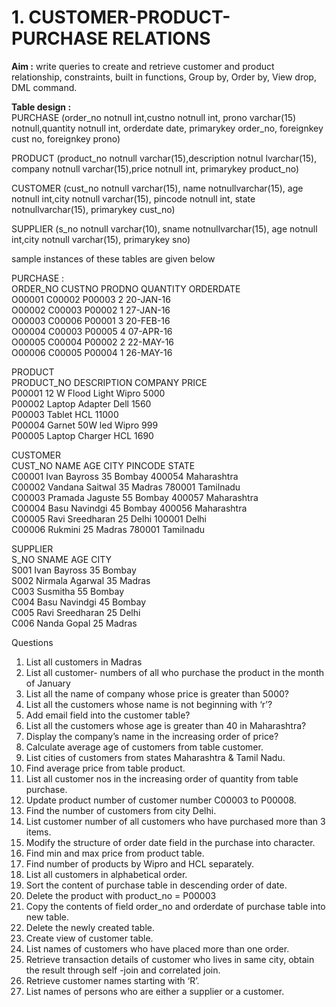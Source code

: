# 1. CUSTOMER-PRODUCT-PURCHASE RELATIONS

**Aim :** write queries to create and retrieve customer and product relationship, constraints, built in
functions, Group by, Order by, View drop, DML command.  

**Table design :**  
PURCHASE (order_no notnull int,custno notnull int, prono varchar(15) notnull,quantity
notnull int, orderdate date, primarykey order_no, foreignkey cust no, foreignkey prono)  
  
PRODUCT (product_no notnull varchar(15),description notnul lvarchar(15), company
notnull varchar(15),price notnull int, primarykey product_no)  
  
CUSTOMER (cust_no notnull varchar(15), name notnullvarchar(15), age notnull int,city
notnull varchar(15), pincode notnull int, state notnullvarchar(15), primarykey cust_no)  
  
SUPPLIER (s_no notnull varchar(10), sname notnullvarchar(15), age notnull int,city notnull
varchar(15), primarykey sno)  

sample instances of these tables are given below   

PURCHASE :  
ORDER_NO CUSTNO PRODNO QUANTITY ORDERDATE  
O00001 C00002 P00003 2 20-JAN-16  
O00002 C00003 P00002 1 27-JAN-16  
O00003 C00006 P00001 3 20-FEB-16  
O00004 C00003 P00005 4 07-APR-16  
O00005 C00004 P00002 2 22-MAY-16  
O00006 C00005 P00004 1 26-MAY-16  
  
PRODUCT  
PRODUCT_NO DESCRIPTION COMPANY PRICE  
P00001 12 W Flood Light Wipro 5000  
P00002 Laptop Adapter Dell 1560  
P00003 Tablet HCL 11000  
P00004 Garnet 50W led Wipro 999  
P00005 Laptop Charger HCL 1690  
  
CUSTOMER  
CUST_NO NAME AGE CITY PINCODE STATE  
C00001 Ivan Bayross 35 Bombay 400054 Maharashtra  
C00002 Vandana Saitwal 35 Madras 780001 Tamilnadu  
C00003 Pramada Jaguste 55 Bombay 400057 Maharashtra  
C00004 Basu Navindgi 45 Bombay 400056 Maharashtra  
C00005 Ravi Sreedharan 25 Delhi 100001 Delhi  
C00006 Rukmini 25 Madras 780001 Tamilnadu  
  
SUPPLIER  
S_NO SNAME AGE CITY  
S001 Ivan Bayross 35 Bombay  
S002 Nirmala Agarwal 35 Madras  
C003 Susmitha 55 Bombay  
C004 Basu Navindgi 45 Bombay  
C005 Ravi Sreedharan 25 Delhi  
C006 Nanda Gopal 25 Madras  
  
Questions  
1. List all customers in Madras  
2. List all customer- numbers of all who purchase the product in the month of January  
3. List all the name of company whose price is greater than 5000?  
4. List all the customers whose name is not beginning with ‘r’?  
5. Add email field into the customer table?  
6. List all the customers whose age is greater than 40 in Maharashtra?  
7. Display the company’s name in the increasing order of price?  
8. Calculate average age of customers from table customer.  
9. List cities of customers from states Maharashtra & Tamil Nadu.  
10. Find average price from table product.  
11. List all customer nos in the increasing order of quantity from table purchase.  
12. Update product number of customer number C00003 to P00008.  
13. Find the number of customers from city Delhi.  
14. List customer number of all customers who have purchased more than 3 items.  
15. Modify the structure of order date field in the purchase into character.  
16. Find min and max price from product table.  
17. Find number of products by Wipro and HCL separately.  
18. List all customers in alphabetical order.  
19. Sort the content of purchase table in descending order of date.  
20. Delete the product with product_no = P00003  
21. Copy the contents of field order_no and orderdate of purchase table into new table.  
22. Delete the newly created table.  
23. Create view of customer table.  
24. List names of customers who have placed more than one order.  
25. Retrieve transaction details of customer who lives in same city, obtain the result through self -join and correlated join.   
26. Retrieve customer names starting with ‘R’.  
27. List names of persons who are either a supplier or a customer.  
